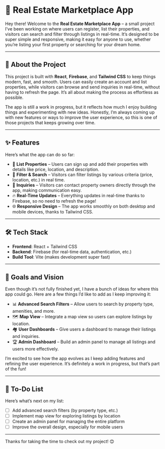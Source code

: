 # 🏡 Real Estate Marketplace App

Hey there! Welcome to the **Real Estate Marketplace App** – a small project I’ve been working on where users can register, list their properties, and visitors can search and filter through listings in real-time. It’s designed to be super simple and responsive, making it easy for anyone to use, whether you’re listing your first property or searching for your dream home.

---

## 🚀 About the Project

This project is built with **React**, **Firebase**, and **Tailwind CSS** to keep things modern, fast, and smooth. Users can easily create an account and list properties, while visitors can browse and send inquiries in real-time, without having to refresh the page. It’s all about making the process as effortless as possible.

The app is still a work in progress, but it reflects how much I enjoy building things and experimenting with new ideas. Honestly, I’m always coming up with new features or ways to improve the user experience, so this is one of those projects that keeps growing over time.

---

## ✨ Features

Here’s what the app can do so far:

- 🏡 **List Properties** – Users can sign up and add their properties with details like price, location, and description.
- 🔎 **Filter & Search** – Visitors can filter listings by various criteria (price, location, etc.) in real time.
- 📧 **Inquiries** – Visitors can contact property owners directly through the app, making communication easy.
- 🔥 **Real-Time Updates** – Everything updates in real-time thanks to Firebase, so no need to refresh the page!
- 🌐 **Responsive Design** – The app works smoothly on both desktop and mobile devices, thanks to Tailwind CSS.

---

## 🛠️ Tech Stack

- **Frontend**: React + Tailwind CSS
- **Backend**: Firebase (for real-time data, authentication, etc.)
- **Build Tool**: Vite (makes development super fast)

---

## 🎯 Goals and Vision

Even though it’s not fully finished yet, I have a bunch of ideas for where this app could go. Here are a few things I’d like to add as I keep improving it:

- 📊 **Advanced Search Filters** – Allow users to search by property type, amenities, and more.
- 🗺️ **Map View** – Integrate a map view so users can explore listings by location.
- 🏘️ **User Dashboards** – Give users a dashboard to manage their listings and inquiries.
- 🏆 **Admin Dashboard** – Build an admin panel to manage all listings and users more effectively.

I’m excited to see how the app evolves as I keep adding features and refining the user experience. It’s definitely a work in progress, but that’s part of the fun!

---

## 📝 To-Do List

Here’s what’s next on my list:

- [ ] Add advanced search filters (by property type, etc.)
- [ ] Implement map view for exploring listings by location
- [ ] Create an admin panel for managing the entire platform
- [ ] Improve the overall design, especially for mobile users

---

Thanks for taking the time to check out my project! 😊
